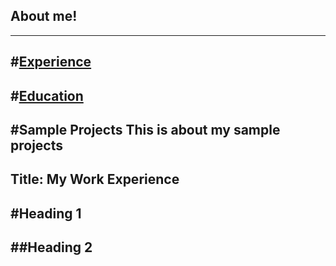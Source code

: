About me!
--- 
---
#[Experience](./Topics/Work-Experience.md) 
---
#[Education](./Topics/Education.md)
----
#Sample Projects This is about my sample projects
-----
Title: My Work Experience
----
#Heading 1
---
##Heading 2
---
